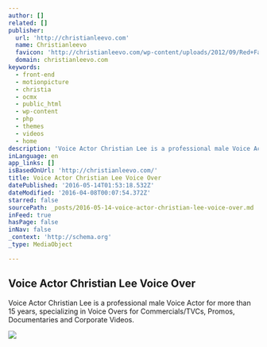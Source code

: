 ```yaml
---
author: []
related: []
publisher:
  url: 'http://christianleevo.com'
  name: Christianleevo
  favicon: 'http://christianleevo.com/wp-content/uploads/2012/09/Red+Favicon.ico'
  domain: christianleevo.com
keywords:
  - front-end
  - motionpicture
  - christia
  - ocmx
  - public_html
  - wp-content
  - php
  - themes
  - videos
  - home
description: 'Voice Actor Christian Lee is a professional male Voice Actor for more than 15 years, specializing in Voice Overs for Commercials/TVCs, Promos, Documentaries and Corporate Videos.'
inLanguage: en
app_links: []
isBasedOnUrl: 'http://christianleevo.com/'
title: Voice Actor Christian Lee Voice Over
datePublished: '2016-05-14T01:53:18.532Z'
dateModified: '2016-04-08T00:07:54.372Z'
starred: false
sourcePath: _posts/2016-05-14-voice-actor-christian-lee-voice-over.md
inFeed: true
hasPage: false
inNav: false
_context: 'http://schema.org'
_type: MediaObject

---
```

<article style=""><h1>Voice Actor Christian Lee Voice Over</h1><p>Voice Actor Christian Lee is a professional male Voice Actor for more than 15 years, specializing in Voice Overs for Commercials/TVCs, Promos, Documentaries and Corporate Videos.</p><img src="http://i3.ytimg.com/vi/gsfNGKrE3aw/hqdefault.jpg" /></article>